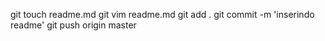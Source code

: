 git touch readme.md
git vim readme.md
git add .
git commit -m 'inserindo readme'
git push origin master
